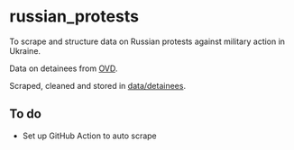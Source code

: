 # russian_protests
To scrape and structure data on Russian protests against military action in Ukraine.

Data on detainees from [OVD](https://ovdinfo.org/).

Scraped, cleaned and stored in [data/detainees](https://github.com/nsmediadataunit/russianprotests/tree/main/data/detainees).



## To do
- Set up GitHub Action to auto scrape

